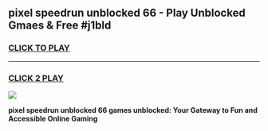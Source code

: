 
## pixel speedrun unblocked 66 - Play Unblocked Gmaes & Free #j1bld
<h3>
<a href="https://news.freeplayer.one?title=pixel_speedrun_unblocked_66&ref=03M">CLICK TO PLAY</a></h3>
<hr>

<h3>
<a href="https://news.freeplayer.one?title=pixel_speedrun_unblocked_66&ref=03M">CLICK 2 PLAY</a>
  
</h3>

<a href="https://news.freeplayer.one?title=pixel_speedrun_unblocked_66&ref=03M"><img src="https://clearcache.store/games.png"></a>


**pixel speedrun unblocked 66 games unblocked: Your Gateway to Fun and Accessible Online Gaming**
